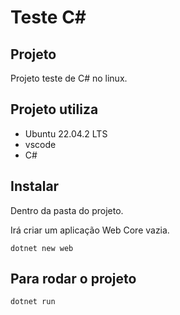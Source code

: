 # Teste C#


## Projeto

Projeto teste de C# no linux.

## Projeto utiliza
- Ubuntu 22.04.2 LTS
- vscode
- C#



## Instalar

Dentro da pasta do projeto.

Irá criar um aplicação Web Core vazia.

```
dotnet new web

```

## Para rodar o projeto
```
dotnet run
```
